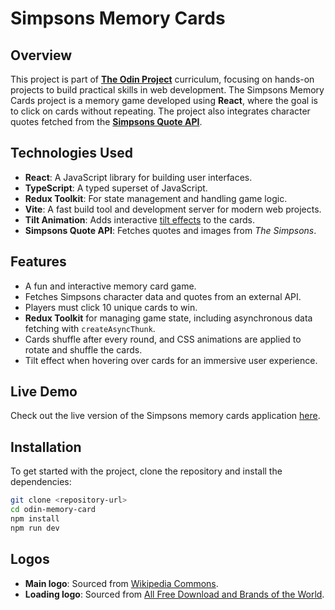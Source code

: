 # Simpsons Memory Cards

## Overview
This project is part of [**The Odin Project**](https://www.theodinproject.com/) curriculum, focusing on hands-on projects to build practical skills in web development. The Simpsons Memory Cards project is a memory game developed using **React**, where the goal is to click on cards without repeating. The project also integrates character quotes fetched from the [**Simpsons Quote API**](https://thesimpsonsquoteapi.glitch.me/).

## Technologies Used
* **React**: A JavaScript library for building user interfaces.
* **TypeScript**: A typed superset of JavaScript.
* **Redux Toolkit**: For state management and handling game logic.
* **Vite**: A fast build tool and development server for modern web projects.
* **Tilt Animation**: Adds interactive [tilt effects](https://github.com/mkosir/react-parallax-tilt) to the cards.
* **Simpsons Quote API**: Fetches quotes and images from *The Simpsons*.

## Features
* A fun and interactive memory card game.
* Fetches Simpsons character data and quotes from an external API.
* Players must click 10 unique cards to win.
* **Redux Toolkit** for managing game state, including asynchronous data fetching with `createAsyncThunk`.
* Cards shuffle after every round, and CSS animations are applied to rotate and shuffle the cards.
* Tilt effect when hovering over cards for an immersive user experience.

## Live Demo
Check out the live version of the Simpsons memory cards application [here](https://simpsons-memory-cards.netlify.app/).

## Installation
To get started with the project, clone the repository and install the dependencies:

```bash
git clone <repository-url>
cd odin-memory-card
npm install
npm run dev
```
## Logos
* **Main logo**: Sourced from [Wikipedia Commons](https://en.m.wikipedia.org/wiki/File:The_Simpsons_yellow_logo.svg).
* **Loading logo**: Sourced from [All Free Download and Brands of the World](https://all-free-download.com/free-vector/download/the_simpsons_6_142572.html).
